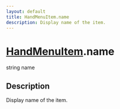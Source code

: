 ```yaml
---
layout: default
title: HandMenuItem.name
description: Display name of the item.
---
```

# [HandMenuItem]({{site.url}}/Pages/Reference/HandMenuItem.html).name

<div class='signature' markdown='1'>
string name
</div>

## Description
Display name of the item.

